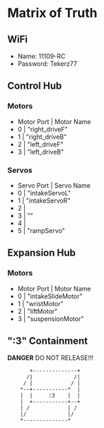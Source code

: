 # Matrix of Truth

## WiFi
* Name: 11109-RC
* Password: Tekerz77

## Control Hub

### Motors
* Motor Port | Motor Name
* 0          | "right_driveF"
* 1          | "right_driveB"
* 2          | "left_driveF"
* 3          | "left_driveB"

### Servos
* Servo Port | Servo Name
* 0          | "intakeServoL"
* 1          | "intakeServoR"
* 2          | 
* 3          | ""
* 4          | 
* 5          | "rampServo"

## Expansion Hub

### Motors
* Motor Port | Motor Name
* 0          | "intakeSlideMotor"
* 1          | "wristMotor"
* 2          | "liftMotor"
* 3          | "suspensionMotor"

## ":3" Containment
**DANGER** DO NOT RELEASE!!!

           +--------------+
          /|             /|
         / |            / |
        *--+-----------*  |
        |  |     :3    |  |
        |  +-----------+--+
        | /            | /
        |/             |/
        *--------------*

    